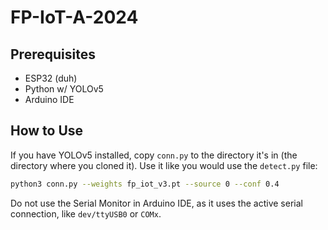 # FP-IoT-A-2024

## Prerequisites

- ESP32 (duh)
- Python w/ YOLOv5
- Arduino IDE

## How to Use

If you have YOLOv5 installed, copy `conn.py` to the directory it's in (the directory where you cloned it). Use it like you would use the `detect.py` file:

```bash
python3 conn.py --weights fp_iot_v3.pt --source 0 --conf 0.4
```

Do not use the Serial Monitor in Arduino IDE, as it uses the active serial connection, like `dev/ttyUSB0` or `COMx`.
